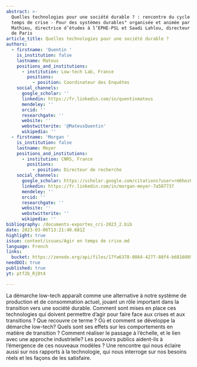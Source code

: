 ```yaml
---
abstract: >-
  Quelles technologies pour une société durable ? : rencontre du cycle "Agir en
  temps de crise - Pour des systèmes durables" organisée et animée par Séverine
  Mathieu, directrice d’études à l’EPHE-PSL et Saadi Lahlou, directeur de l’IEA
  de Paris
article_title: Quelles technologies pour une société durable ?
authors:
  - firstname: 'Quentin '
    is_institution: false
    lastname: Mateus
    positions_and_institutions:
      - institution: Low-tech Lab, France
        positions:
          - position: Coordinateur des Enquêtes
    social_channels:
      google_scholar: ''
      linkedin: https://fr.linkedin.com/in/quentinmateus
      mendeley: ''
      orcid: ''
      researchgate: ''
      website: ''
      webstwitterite: '@MateusQuentin'
      wikipedia: ''
  - firstname: 'Morgan '
    is_institution: false
    lastname: Meyer
    positions_and_institutions:
      - institution: CNRS, France
        positions:
          - position: Directeur de recherche
    social_channels:
      google_scholar: https://scholar.google.com/citations?user=rm6hezQAAAAJ&hl=en
      linkedin: https://fr.linkedin.com/in/morgan-meyer-7a587737
      mendeley: ''
      orcid: ''
      researchgate: ''
      website: ''
      webstwitterite: ''
      wikipedia: ''
bibliography: /documents-exportes_cri-2023_2.bib
date: 2023-03-06T13:21:40.681Z
highlight: true
issue: content/issues/Agir en temps de crise.md
language: French
links:
  bucket: https://zenodo.org/api/files/17fa6378-0864-4277-88f4-b681608992ef
needDOI: true
published: true
yt: ptf2b_RjDt4

---
```


La démarche low-tech apparaît comme une alternative à notre système de production et de consommation actuel, jouant un rôle important dans la transition vers une société durable. Comment sont mises en place ces technologies qui doivent permettre d’agir pour faire face aux crises et aux transitions ? Que recouvre ce terme ? Où et comment se développe la démarche low-tech? Quels sont ses effets sur les comportements en matière de transition ? Comment réaliser le passage à l’échelle, et le lien avec une approche industrielle? Les pouvoirs publics aident-ils à l’émergence de ces nouveaux modèles ? 
Une rencontre qui nous éclaire aussi sur nos rapports à la technologie, qui nous interroge sur nos besoins réels et les façons de les satisfaire.



<Youtube yt="ptf2b_RjDt4" caption ="Quelles technologies pour une société durable"></Youtube>